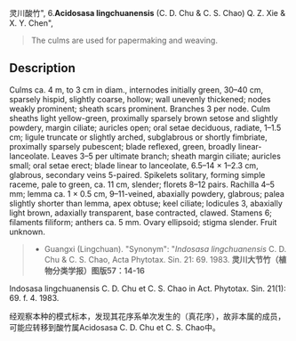 灵川酸竹",
6.**Acidosasa lingchuanensis** (C. D. Chu & C. S. Chao) Q. Z. Xie & X. Y. Chen",

> The culms are used for papermaking and weaving.

## Description
Culms ca. 4 m, to 3 cm in diam., internodes initially green, 30–40 cm, sparsely hispid, slightly coarse, hollow; wall unevenly thickened; nodes weakly prominent; sheath scars prominent. Branches 3 per node. Culm sheaths light yellow-green, proximally sparsely brown setose and slightly powdery, margin ciliate; auricles open; oral setae deciduous, radiate, 1–1.5 cm; ligule truncate or slightly arched, subglabrous or shortly fimbriate, proximally sparsely pubescent; blade reflexed, green, broadly linear-lanceolate. Leaves 3–5 per ultimate branch; sheath margin ciliate; auricles small; oral setae erect; blade linear to lanceolate, 6.5–14 × 1–2.3 cm, glabrous, secondary veins 5-paired. Spikelets solitary, forming simple raceme, pale to green, ca. 11 cm, slender; florets 8–12 pairs. Rachilla 4–5 mm; lemma ca. 1 × 0.5 cm, 9–11-veined, abaxially powdery, glabrous; palea slightly shorter than lemma, apex obtuse; keel ciliate; lodicules 3, abaxially light brown, adaxially transparent, base contracted, clawed. Stamens 6; filaments filiform; anthers ca. 5 mm. Ovary ellipsoid; stigma slender. Fruit unknown.

> * Guangxi (Lingchuan).
  "Synonym": "*Indosasa lingchuanensis* C. D. Chu &amp; C. S. Chao, Acta Phytotax. Sin. 21: 69. 1983.
**灵川大节竹（植物分类学报）图版57：14-16**

Indosasa lingchuanensis C. D. Chu et C. S. Chao in Act. Phytotax. Sin. 21(1): 69. f. 4. 1983.

经观察本种的模式标本，发现其花序系单次发生的（真花序），故非本属的成员，可能应转移到酸竹属Acidosasa C. D. Chu et C. S. Chao中。

